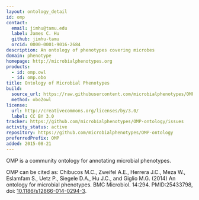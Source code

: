 ```yaml
---
layout: ontology_detail
id: omp
contact:
  email: jimhu@tamu.edu
  label: James C. Hu
  github: jimhu-tamu
  orcid: 0000-0001-9016-2684
description: An ontology of phenotypes covering microbes
domain: phenotype
homepage: http://microbialphenotypes.org
products:
  - id: omp.owl
  - id: omp.obo
title: Ontology of Microbial Phenotypes
build:
  source_url: https://raw.githubusercontent.com/microbialphenotypes/OMP-ontology-files/master/omp.obo
  method: obo2owl
license:
  url: http://creativecommons.org/licenses/by/3.0/
  label: CC BY 3.0
tracker: https://github.com/microbialphenotypes/OMP-ontology/issues
activity_status: active
repository: https://github.com/microbialphenotypes/OMP-ontology
preferredPrefix: OMP
added: 2015-08-21
---
```


OMP is a community ontology for annotating microbial phenotypes.

OMP can be cited as:
Chibucos M.C., Zweifel A.E., Herrera J.C., Meza W., Eslamfam S., Uetz P., Siegele D.A., Hu J.C., and Giglio M.G. (2014) An ontology for microbial phenotypes. BMC Microbiol. 14:294. 
PMID:25433798, doi: [10.1186/s12866-014-0294-3](https://doi.org/10.1186/s12866-014-0294-3).
